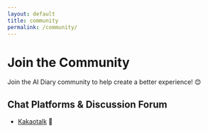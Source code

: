 ```yaml
---
layout: default
title: community
permalink: /community/
---
```

# Join the Community
Join the AI Diary community to help create a better experience! 😊

## Chat Platforms & Discussion Forum
- [Kakaotalk](https://open.kakao.com/o/gKewvO2g) 💬

